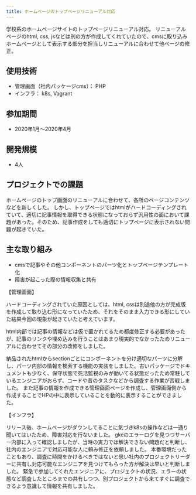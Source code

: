 ```yaml
---
title: ホームページのトップページリニューアル対応
---
```


学校系のホームページサイトのトップページリニューアル対応。
リニューアルページのhtml, css, jsなどは別の方が作成してくれていたので、cmsに取り込みホームページとして表示する部分を担当しリニューアルに合わせて他ページの修正。

## 使用技術

- 管理画面（社内パッケージcms）： PHP
- インフラ： k8s, Vagrant

## 参加期間

- 2020年1月〜2020年4月

## 開発規模

- 4人

## プロジェクトでの課題

ホームページのトップ画面のリニューアルに合わせて、各所のページコンテンツなどを新しくした。
しかし、トップページではhtmlがハードコーディングされていて、適切に記事情報を取得できる状態になっておらず汎用性の面において課題があった。そのため、記事作成をしても適切にトップページに表示されない問題が起きていた。

## 主な取り組み

- cmsで記事やその他コンポーネントのパーツ化とトップページテンプレート化
- 障害が起こった際の情報収集と共有

【管理画面】

ハードコーディングされていた原因としては、html, cssは別途他の方が完成版を作成して取り込む形になっていたため、それをそのまま入力できる形にしていた結果今回の現象が起きていたと考えています。

html内部では記事の情報などは仮で置かれてるため都度修正する必要があったが、記事のリンクや埋め込みを行うことはあまり現実的でなかったためリニューアルに合わせてその部分の改修をしました。

納品されたhtmlからsectionごとにコンポーネントを分け適切なパーツに分解し、パーツ内部の情報を検索する機能の実装をしました。古いパッケージでドキュメントも少なく、保守状態で死活監視のみが動いてる状態だったため常駐しているエンジニアがおらず、コードや昔のタスクなどから調査する作業が苦戦しました。
また記事の情報を作成できる管理画面ページを作成し、管理画面側から作成することでHPの中に表示していることを動的に表示することができました。

【インフラ】

リリース後、ホームページがダウンしてることに気づきk8sの操作などは一通り聞いてはいたため、障害対応を行ないました。
gkeのエラーログを見つつサーバー内部に入って確認しましたが、当時の実力では解決できない問題だと判断し、社内のエンジニアで対応可能な人に頼み修正を依頼しました。
本番環境だったこともあり、調査に時間をかけるべきではないと思い社内のプロジェクトリーダーに共有し対応可能なエンジニアを見つけてもらった方が解決は早いと判断しました。
緊急で参加してくれたエンジニアに、プロジェクトの状況、エラーの状態など調査したところまでの共有しつつ、別プロジェクトから来てすぐに調査できるよう意識して情報を共有しました。

